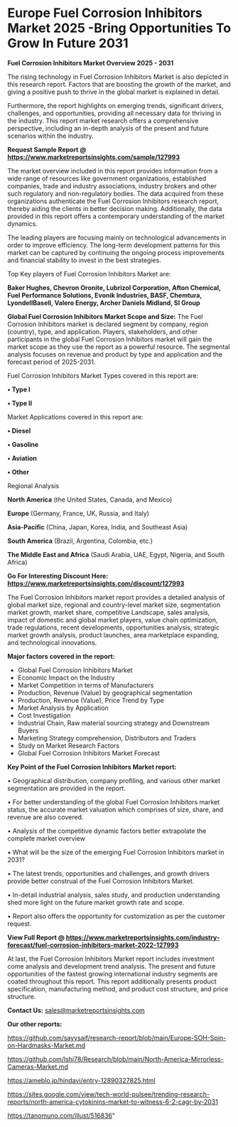 # Europe Fuel Corrosion Inhibitors Market 2025 -Bring Opportunities To Grow In Future 2031

<Strong> Fuel Corrosion Inhibitors Market Overview 2025 - 2031</strong>

The rising technology in Fuel Corrosion Inhibitors Market is also depicted in this research report. Factors that are boosting the growth of the market, and giving a positive push to thrive in the global market is explained in detail.

Furthermore, the report highlights on emerging trends, significant drivers, challenges, and opportunities, providing all necessary data for thriving in the industry. This report market research offers a comprehensive perspective, including an in-depth analysis of the present and future scenarios within the industry.

<strong>Request Sample Report @ <a href=https://www.marketreportsinsights.com/sample/127993>https://www.marketreportsinsights.com/sample/127993</a></strong>

The market overview included in this report provides information from a wide range of resources like government organizations, established companies, trade and industry associations, industry brokers and other such regulatory and non-regulatory bodies. The data acquired from these organizations authenticate the Fuel Corrosion Inhibitors research report, thereby aiding the clients in better decision making. Additionally, the data provided in this report offers a contemporary understanding of the market dynamics.

The leading players are focusing mainly on technological advancements in order to improve efficiency. The long-term development patterns for this market can be captured by continuing the ongoing process improvements and financial stability to invest in the best strategies.

Top Key players of Fuel Corrosion Inhibitors Market are:

<strong>Baker Hughes, Chevron Oronite, Lubrizol Corporation, Afton Chemical, Fuel Performance Solutions, Evonik Industries, BASF, Chemtura, LyondellBasell, Valero Energy, Archer Daniels Midland, SI Group</strong>

<strong><b>Global Fuel Corrosion Inhibitors Market Scope and Size:</b></strong>
The Fuel Corrosion Inhibitors market is declared segment by company, region (country), type, and application. Players, stakeholders, and other participants in the global Fuel Corrosion Inhibitors market will gain the market scope as they use the report as a powerful resource. The segmental analysis focuses on revenue and product by type and application and the forecast period of 2025-2031.

Fuel Corrosion Inhibitors Market Types covered in this report are:

<strong>• Type I

• Type II</strong>

Market Applications covered in this report are:

<strong>• Diesel

• Gasoline

• Aviation

• Other</strong> 

Regional Analysis

<strong>North America</strong> (the United States, Canada, and Mexico)

<strong>Europe</strong> (Germany, France, UK, Russia, and Italy)

<strong>Asia-Pacific</strong> (China, Japan, Korea, India, and Southeast Asia)

<strong>South America</strong> (Brazil, Argentina, Colombia, etc.)

<strong>The Middle East and Africa</strong> (Saudi Arabia, UAE, Egypt, Nigeria, and South Africa)

<strong>Go For Interesting Discount Here: <a href=https://www.marketreportsinsights.com/discount/127993>https://www.marketreportsinsights.com/discount/127993</a></strong>

The Fuel Corrosion Inhibitors market report provides a detailed analysis of global market size, regional and country-level market size, segmentation market growth, market share, competitive Landscape, sales analysis, impact of domestic and global market players, value chain optimization, trade regulations, recent developments, opportunities analysis, strategic market growth analysis, product launches, area marketplace expanding, and technological innovations.

<strong><b>Major factors covered in the report:</b></strong>
<ul>
  <li>Global Fuel Corrosion Inhibitors Market </li>
  <li>Economic Impact on the Industry</li>
  <li>Market Competition in terms of Manufacturers</li>
  <li>Production, Revenue (Value) by geographical segmentation</li>
  <li>Production, Revenue (Value), Price Trend by Type</li>
  <li>Market Analysis by Application</li>
  <li>Cost Investigation</li>
  <li>Industrial Chain, Raw material sourcing strategy and Downstream Buyers</li>
  <li>Marketing Strategy comprehension, Distributors and Traders</li>
  <li>Study on Market Research Factors</li>
  <li>Global Fuel Corrosion Inhibitors Market Forecast</li>
</ul>

<strong><b>Key Point of the Fuel Corrosion Inhibitors Market report:</b></strong>

• Geographical distribution, company profiling, and various other market segmentation are provided in the report.

• For better understanding of the global Fuel Corrosion Inhibitors market status, the accurate market valuation which comprises of size, share, and revenue are also covered.

• Analysis of the competitive dynamic factors better extrapolate the complete market overview

• What will be the size of the emerging Fuel Corrosion Inhibitors market in 2031?

• The latest trends, opportunities and challenges, and growth drivers provide better construal of the Fuel Corrosion Inhibitors Market.

• In-detail industrial analysis, sales study, and production understanding shed more light on the future market growth rate and scope.

• Report also offers the opportunity for customization as per the customer request.

<strong><b>View Full Report @ <a href=https://www.marketreportsinsights.com/industry-forecast/fuel-corrosion-inhibitors-market-2022-127993>https://www.marketreportsinsights.com/industry-forecast/fuel-corrosion-inhibitors-market-2022-127993</a></b></strong>


At last, the Fuel Corrosion Inhibitors Market report includes investment come analysis and development trend analysis. The present and future opportunities of the fastest growing international industry segments are coated throughout this report. This report additionally presents product specification, manufacturing method, and product cost structure, and price structure.

<strong>Contact Us:</strong>
sales@marketreportsinsights.com

<strong>Our other reports:</strong>

<a href=https://github.com/sayysaif/research-report/blob/main/Europe-SOH-Spin-on-Hardmasks-Market.md>https://github.com/sayysaif/research-report/blob/main/Europe-SOH-Spin-on-Hardmasks-Market.md</a>

<a href=https://github.com/Ishi78/Research/blob/main/North-America-Mirrorless-Cameras-Market.md>https://github.com/Ishi78/Research/blob/main/North-America-Mirrorless-Cameras-Market.md</a>

<a href=https://ameblo.jp/hindavi/entry-12890327825.html>https://ameblo.jp/hindavi/entry-12890327825.html</a>

<a href=https://sites.google.com/view/tech-world-pulsee/trending-research-reports/north-america-cytokinins-market-to-witness-6-2-cagr-by-2031>https://sites.google.com/view/tech-world-pulsee/trending-research-reports/north-america-cytokinins-market-to-witness-6-2-cagr-by-2031</a>

<a href=https://tanomuno.com/illust/516836>https://tanomuno.com/illust/516836</a>"
